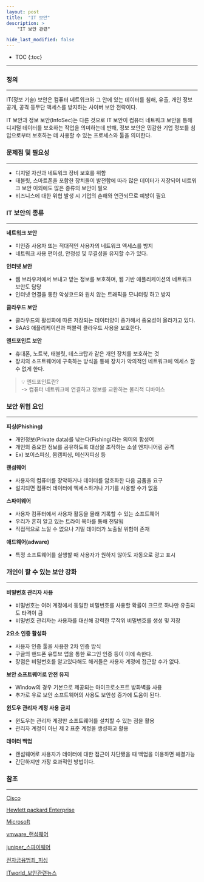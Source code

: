 ```yaml
---
layout: post
title:  "IT 보안"
description: >
    "IT 보안 관련"

hide_last_modified: false
---
```

* TOC
{:toc}
***
### 정의

---

IT(정보 기술) 보안은 컴퓨터 네트워크와 그 안에 있는 데이터를 침해, 유출, 개인 정보 공개, 공격 등무단 액세스를 방지하는 사이버 보안 전략이다.

IT 보안과 정보 보안(InfoSec)는 다른 것으로 IT 보안이 컴퓨터 네트워크 보안을 통해 디지털 데이터를 보호하는 작업을 의미하는데 반해, 정보 보안은 민감한 기업 정보를 침입으로부터 보호하는 데 사용할 수 있는 프로세스와 툴을 의미한다.

### 문제점 및 필요성

---

- 디지털 자산과 네트워크 장비 보호를 위함
- 태블릿, 스마트폰을 포함한 장치들이 발전함에 따라 많은 데이터가 저장되어 네트워크 보안 이외에도 많은 종류의 보안이 필요
- 비즈니스에 대한 위협 발생 시 기업의 손해와 연관되므로 예방이 필요

### IT 보안의 종류

---

**네트워크 보안**

- 미인증 사용자 또는 적대적인 사용자의 네트워크 엑세스를 방지
- 네트워크 사용 편이성, 안정성 및 무결성을 유지할 수가 있다.

**인터넷 보안**

- 웹 브라우저에서 보내고 받는 정보를 보호하며, 웹 기반 애플리케이션의 네트워크 보안도 담당
- 인터넷 연결을 통한 악성코드와 원치 않는 트래픽을 모니터링 하고 방지

**클라우드 보안**

- 클라우드의 활성화에 따른 저장되는 데이터양이 증가해서 중요성이 올라가고 있다.
- SAAS 애플리케이션과 퍼블릭 클라우드 사용을 보호한다.

**엔드포인트 보안**

- 휴대폰, 노트북, 태블릿, 데스크탑과 같은 개인 장치를 보호하는 것
- 장치의 소프트웨어에 구축하는 방식을 통해 장치가 악의적인 네트워크에 엑세스 할 수 없게 한다.

> 💡 엔드포인트란?   
>  -> 컴퓨터 네트워크에 연결하고 정보를 교환하는 물리적 디바이스


### 보안 위협 요인

---
**피싱(Phishing)**


- 개인정보(Private data)를 낚는다(Fishing)라는 의미의 합성어
- 개인의 중요한 정보를 공유하도록 대상을 조작하는 소셜 엔지니어링 공격
- Ex) 보이스피싱, 몸캠피싱, 메신저피싱 등

**랜섬웨어**

- 사용자의 컴퓨터를 장악하거나 데이터를 암호화한 다음 금품을 요구
- 설치되면 컴퓨터 데이터에 엑세스하거나 기기를 사용할 수가 없음

**스파이웨어**

- 사용자 컴퓨터에서 사용자 활동을 몰래 기록할 수 있는 소프트웨어
- 우리가 흔히 알고 있는 트라이 목마를 통해 전달됨
- 직접적으로 느낄 수 없으나 기밀 데이터가 노출될 위험이 존재

**애드웨어(adware)**

- 특정 소프트웨어를 실행할 때 사용자가 원하지 않아도 자동으로 광고 표시

### 개인이 할 수 있는 보안 강화

---

**비밀번호 관리자 사용**

- 비밀번호는 여러 계정에서 동일한 비밀번호를 사용할 확률이 크므로 하나만 유출되도 타격이 큼
- 비밀번호 관리자는 사용자를 대신해 강력한 무작위 비밀번호를 생성 및 저장

**2요소 인증 활성화**

- 사용자 인증 툴을 사용한 2차 인증 방식
- 구글의 핸드폰 유튜브 앱을 통한 로그인 인증 등이 이에 속한다.
- 장점은 비밀번호를 알고있다해도 해커들은 사용자 계정에 접근할 수가 없다.

**보안 소프트웨어로 안전 유지**

- Window의 경우 기본으로 제공되는 마이크로소프트 방화벽을 사용
- 추가로 유료 보안 소프트웨어의 사용도 보안성 증가에 도움이 된다.

**윈도우 관리자 계정 사용 금지**

- 윈도우는 관리자 계정만 소프트웨어를 설치할 수 있는 점을 활용
- 관리자 계정이 아닌 제 2 표준 계정을 생성하고 활용

**데이터 백업**

- 랜섬웨어로 사용자가 데이터에 대한 접근이 차단됐을 때 백업을 이용하면 해결가능
- 간단하지만 가장 효과적인 방법이다.

### 참조

---

[Cisco](https://www.cisco.com/c/ko_kr/products/security/what-is-it-security.html#~how-it-security-works)

[Hewlett packard Enterprise](https://www.hpe.com/kr/ko/what-is/it-security.html)

[Microsoft](https://www.microsoft.com/ko-kr/security/business/security-101/what-is-an-endpoint)

[vmware_랜섬웨어](https://www.vmware.com/kr/topics/glossary/content/ransomware.html)

[juniper_스파이웨어](https://www.juniper.net/kr/ko/research-topics/what-is-spyware.html)

[전자금융범죄_피싱](https://www.easylaw.go.kr/CSP/CnpClsMainBtr.laf?popMenu=ov&csmSeq=1592&ccfNo=2&cciNo=1&cnpClsNo=1)

[ITworld_보안관련뉴스](https://www.itworld.co.kr/news/227874)